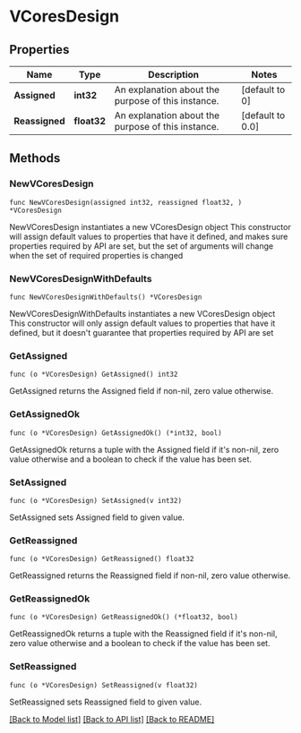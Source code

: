 # VCoresDesign

## Properties

Name | Type | Description | Notes
------------ | ------------- | ------------- | -------------
**Assigned** | **int32** | An explanation about the purpose of this instance. | [default to 0]
**Reassigned** | **float32** | An explanation about the purpose of this instance. | [default to 0.0]

## Methods

### NewVCoresDesign

`func NewVCoresDesign(assigned int32, reassigned float32, ) *VCoresDesign`

NewVCoresDesign instantiates a new VCoresDesign object
This constructor will assign default values to properties that have it defined,
and makes sure properties required by API are set, but the set of arguments
will change when the set of required properties is changed

### NewVCoresDesignWithDefaults

`func NewVCoresDesignWithDefaults() *VCoresDesign`

NewVCoresDesignWithDefaults instantiates a new VCoresDesign object
This constructor will only assign default values to properties that have it defined,
but it doesn't guarantee that properties required by API are set

### GetAssigned

`func (o *VCoresDesign) GetAssigned() int32`

GetAssigned returns the Assigned field if non-nil, zero value otherwise.

### GetAssignedOk

`func (o *VCoresDesign) GetAssignedOk() (*int32, bool)`

GetAssignedOk returns a tuple with the Assigned field if it's non-nil, zero value otherwise
and a boolean to check if the value has been set.

### SetAssigned

`func (o *VCoresDesign) SetAssigned(v int32)`

SetAssigned sets Assigned field to given value.


### GetReassigned

`func (o *VCoresDesign) GetReassigned() float32`

GetReassigned returns the Reassigned field if non-nil, zero value otherwise.

### GetReassignedOk

`func (o *VCoresDesign) GetReassignedOk() (*float32, bool)`

GetReassignedOk returns a tuple with the Reassigned field if it's non-nil, zero value otherwise
and a boolean to check if the value has been set.

### SetReassigned

`func (o *VCoresDesign) SetReassigned(v float32)`

SetReassigned sets Reassigned field to given value.



[[Back to Model list]](../README.md#documentation-for-models) [[Back to API list]](../README.md#documentation-for-api-endpoints) [[Back to README]](../README.md)


